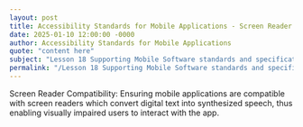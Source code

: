 ```yaml
---
layout: post
title: Accessibility Standards for Mobile Applications - Screen Reader Compatibility
date: 2025-01-10 12:00:00 -0000
author: Accessibility Standards for Mobile Applications
quote: "content here"
subject: "Lesson 18 Supporting Mobile Software standards and specifications"
permalink: "/Lesson 18 Supporting Mobile Software standards and specifications/Accessibility Standards for Mobile Applications/Accessibility Standards for Mobile Applications - Screen Reader Compatibility"
---
```


Screen Reader Compatibility: Ensuring mobile applications are compatible with screen readers which convert digital text into synthesized speech, thus enabling visually impaired users to interact with the app.
